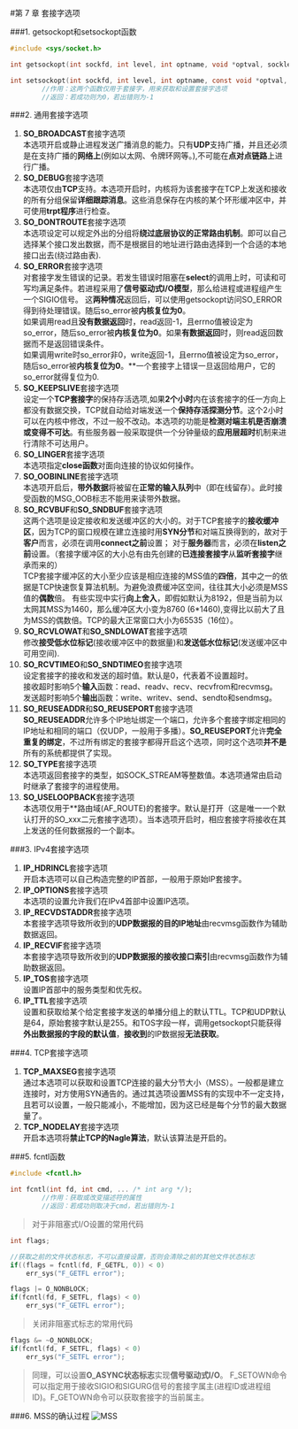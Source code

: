 #第 7 章  套接字选项


###1. getsockopt和setsockopt函数
```C
#include <sys/socket.h>

int getsockopt(int sockfd, int level, int optname, void *optval, socklen_t *optlen);

int setsockopt(int sockfd, int level, int optname, const void *optval, socklen_t optlen);
		//作用：这两个函数仅用于套接字，用来获取和设置套接字选项
		//返回：若成功则为0，若出错则为-1
```	


###2. 通用套接字选项
>
1. **SO_BROADCAST**套接字选项   
本选项开启或静止进程发送广播消息的能力。只有**UDP**支持广播，并且还必须是在支持广播的**网络上**(例如以太网、令牌环网等。),不可能在**点对点链路**上进行广播。   
2. **SO_DEBUG**套接字选项    
本选项仅由**TCP**支持。本选项开启时，内核将为该套接字在TCP上发送和接收的所有分组保留**详细跟踪消息**。这些消息保存在内核的某个环形缓冲区中，并可使用**trpt程序**进行检查。    
3. **SO_DONTROUTE**套接字选项   
本选项设定可以规定外出的分组将**绕过底层协议的正常路由机制**。即可以自己选择某个接口发出数据，而不是根据目的地址进行路由选择到一个合适的本地接口出去(绕过路由表).   
4. **SO_ERROR**套接字选项   
对套接字发生错误的记录。若发生错误时阻塞在**select**的调用上时，可读和可写均满足条件。若进程采用了**信号驱动式I/O模型**，那么给进程或进程组产生一个SIGIO信号。
这**两种情况**返回后，可以使用getsockopt访问SO_ERROR得到待处理错误。随后so_error被**内核复位为0**。  
如果调用read且**没有数据返回**时，read返回-1，且errno值被设定为so_error，随后so_error被**内核复位为0**。如果**有数据返回**时，则read返回数据而不是返回错误条件。   
如果调用write时so_error非0，write返回-1，且errno值被设定为so_error，随后so_error被**内核复位为0**。**一个套接字上错误一旦返回给用户，它的so_error就得复位为0.   
5. **SO_KEEPSLIVE**套接字选项   
设定一个**TCP套接字**的保持存活选项,如果**2个小时**内在该套接字的任一方向上都没有数据交换，TCP就自动给对端发送一个**保持存活探测分节**。这个2小时可以在内核中修改，不过一般不改动。本选项的功能是**检测对端主机是否崩溃或变得不可达**。有些服务器一般采取提供一个分钟量级的**应用层超时**机制来进行清除不可达用户。    
6. **SO_LINGER**套接字选项   
本选项指定**close函数**对面向连接的协议如何操作。    
7. **SO_OOBINLINE**套接字选项  
本选项开启后，**带外数据**将被留在**正常的输入队列**中（即在线留存）。此时接受函数的MSG_OOB标志不能用来读带外数据。   
8. **SO_RCVBUF**和**SO_SNDBUF**套接字选项  
这两个选项是设定接收和发送缓冲区的大小的。对于TCP套接字的**接收缓冲区**，因为TCP的窗口规模在建立连接时用**SYN分节**和对端互换得到的，故对于**客户**而言，必须在调用**connect之前**设置；
对于**服务器**而言，必须在**listen之前**设置。（套接字缓冲区的大小总有由先创建的**已连接套接字**从**监听套接字**继承而来的）    
TCP套接字缓冲区的大小至少应该是相应连接的MSS值的**四倍**，其中之一的依据是TCP快速恢复算法机制。为避免浪费缓冲区空间，往往其大小必须是MSS值的**偶数**倍。
有些实现中实行**向上舍入**，即假如默认为8192，但是当前为以太网其MSS为1460，那么缓冲区大小变为8760 (6*1460),变得比以前大了且为MSS的偶数倍。TCP的最大正常窗口大小为65535（16位）。
9. **SO_RCVLOWAT**和**SO_SNDLOWAT**套接字选项  
修改**接受低水位标记**(接收缓冲区中的数据量)和**发送低水位标记**(发送缓冲区中可用空间).     
10. **SO_RCVTIMEO**和**SO_SNDTIMEO**套接字选项  
设定套接字的接收和发送的超时值。默认是0，代表着不设置超时。      
接收超时影响5个**输入**函数：read、readv、recv、recvfrom和recvmsg。   
发送超时影响5个**输出**函数：write、writev、send、sendto和sendmsg。    
11. **SO_REUSEADDR**和**SO_REUSEPORT**套接字选项   
**SO_REUSEADDR**允许多个IP地址绑定一个端口，允许多个套接字绑定相同的IP地址和相同的端口（仅UDP，一般用于多播）。**SO_REUSEPORT**允许**完全重复的绑定**，不过所有绑定的套接字都得开启这个选项，同时这个选项**并不是**所有的系统都提供了实现。   
12. **SO_TYPE**套接字选项   
本选项返回套接字的类型，如SOCK_STREAM等整数值。本选项通常由启动时继承了套接字的进程使用。    
13. **SO_USELOOPBACK**套接字选项   
本选项仅用于**路由域(AF_ROUTE)的套接字。默认是打开（这是唯一一个默认打开的SO_xxx二元套接字选项）。当本选项开启时，相应套接字将接收在其上发送的任何数据报的一个副本。   


###3. IPv4套接字选项   
>
1. **IP_HDRINCL**套接字选项    
开启本选项可以自己构造完整的IP首部，一般用于原始IP套接字。   
2. **IP_OPTIONS**套接字选项  
本选项的设置允许我们在IPv4首部中设置IP选项。   
3. **IP_RECVDSTADDR**套接字选项   
本套接字选项导致所收到的**UDP数据报的目的IP地址**由recvmsg函数作为辅助数据返回。   
4. **IP_RECVIF**套接字选项  
本套接字选项导致所收到的**UDP数据报的接收接口索引**由recvmsg函数作为辅助数据返回。    
5. **IP_TOS**套接字选项   
设置IP首部中的服务类型和优先权。    
6. **IP_TTL**套接字选项   
设置和获取给某个给定套接字发送的单播分组上的默认TTL。TCP和UDP默认是64，原始套接字默认是255。和TOS字段一样，调用getsockopt只能获得**外出数据报的字段的默认值**，**接收到**的IP数据报**无法获取**。     


###4. TCP套接字选项  
>
1. **TCP_MAXSEG**套接字选项   
通过本选项可以获取和设置TCP连接的最大分节大小（MSS）。一般都是建立连接时，对方使用SYN通告的。通过其选项设置MSS有的实现中不一定支持，且若可以设置，一般只能减小，不能增加，因为这已经是每个分节的最大数据量了。   
2. **TCP_NODELAY**套接字选项   
开启本选项将**禁止TCP的Nagle算法**，默认该算法是开启的。   


###5. fcntl函数  
```C
#include <fcntl.h>

int fcntl(int fd, int cmd, ... /* int arg */);
		//作用：获取或改变描述符的属性
		//返回：若成功则取决于cmd，若出错则为-1
```

> 对于非阻塞式I/O设置的常用代码    

```C
int flags;

//获取之前的文件状态标志，不可以直接设置，否则会清除之前的其他文件状态标志   
if((flags = fcntl(fd, F_GETFL, 0)) < 0)
	err_sys("F_GETFL error");

flags |= O_NONBLOCK;  
if(fcntl(fd, F_SETFL, flags) < 0)
	err_sys("F_GETFL error");

```

> 关闭非阻塞式标志的常用代码   

```C
flags &= ~O_NONBLOCK;
if(fcntl(fd, F_SETFL, flags) < 0)
	err_sys("F_SETFL error");
```

> 同理，可以设置**O_ASYNC状态标志**实现**信号驱动式I/O**。 F_SETOWN命令可以指定用于接收SIGIO和SIGURG信号的套接字属主(进程ID或进程组ID)。F_GETOWN命令可以获取套接字的当前属主。   


###6. MSS的确认过程
![MSS](http://s3.amazonaws.com/f.cl.ly/items/3k3p0s3A0G0o1p2l3l40/showimage-10046033-10000035-3dc1c985b373f42e71487a9fde7992d7.jpg)















